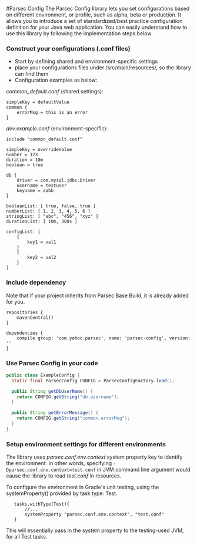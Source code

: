 #Parsec Config
The Parsec Config library lets you set configurations based on different environment, or profile, such as alpha, beta or production.
It allows you to introduce a set of standardized/best practice configuration definition for your Java web application.
You can easily understand how to use this library by following the implementation steps below

### Construct your configurations (.conf files)
+ Start by defining shared and environment-specific settings
+ place your configurations files under <projectDir>/src/main/resources/, so the library can find them
+ Configuration examples as below:

*common_default.conf* (shared settings):
```
simpleKey = defaultValue
common {
    errorMsg = this is an error
}
```

*dev.example.conf* (environment-specific):
```
include "common_default.conf"

simpleKey = overrideValue
number = 123
duration = 10m
boolean = true

db {
    driver = com.mysql.jdbc.Driver
    username = testuser
    keyname = aabb
}

booleanList: [ true, false, true ]
numberList: [ 1, 2, 3, 4, 5, 6 ]
stringList: [ "abc", "456", "xyz" ]
durationList: [ 10m, 300s ]

configList: [
    {
        key1 = val1
    }
    {
        key2 = val2
    }
]
```

### Include dependency
Note that if your project inherits from Parsec Base Build, it is already added for you.

```
repositories {
    mavenCentral()
}

dependencies {
    compile group: 'com.yahoo.parsec', name: 'parsec-config', version: ''
}
```

### Use Parsec Config in your code
```java
public class ExampleConfig {
  static final ParsecConfig CONFIG = ParsecConfigFactory.load();

  public String getDbUserName() {
    return CONFIG.getString("db.username");
  }

  public String getErrorMessage() {
    return CONFIG.getString("common.errorMsg");
  }
}
```

### Setup environment settings for different environments
The library uses *parsec.conf.env.context* system property key to identify the environment. In other words, specifying
 `-Dparsec.conf.env.context=test.conf` in JVM command line argument would cause the library to read *test.conf* in resources.

 To configure the environment in Gradle's unit testing, using the systemProperty() provided by task type: Test.
 ```
    tasks.withType(Test){
        //...
        systemProperty "parsec.conf.env.context", "test.conf"
    }
 ```
This will essentially pass in the system property to the testing-used JVM, for all Test tasks.


